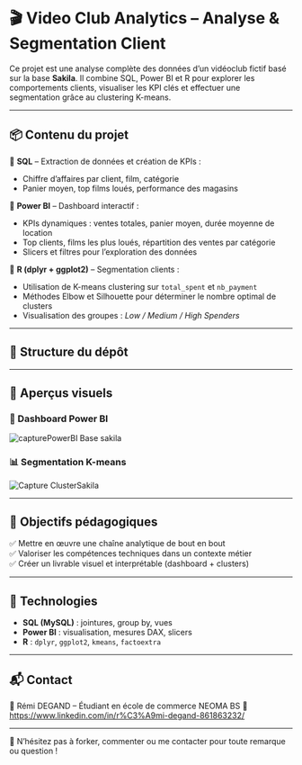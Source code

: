 # 🎬 Video Club Analytics – Analyse & Segmentation Client

Ce projet est une analyse complète des données d’un vidéoclub fictif basé sur la base **Sakila**. Il combine SQL, Power BI et R pour explorer les comportements clients, visualiser les KPI clés et effectuer une segmentation grâce au clustering K-means.

---

## 📦 Contenu du projet

🔹 **SQL** – Extraction de données et création de KPIs :
- Chiffre d’affaires par client, film, catégorie
- Panier moyen, top films loués, performance des magasins

🔹 **Power BI** – Dashboard interactif :
- KPIs dynamiques : ventes totales, panier moyen, durée moyenne de location
- Top clients, films les plus loués, répartition des ventes par catégorie
- Slicers et filtres pour l’exploration des données

🔹 **R (dplyr + ggplot2)** – Segmentation clients :
- Utilisation de K-means clustering sur `total_spent` et `nb_payment`
- Méthodes Elbow et Silhouette pour déterminer le nombre optimal de clusters
- Visualisation des groupes : *Low / Medium / High Spenders*

---

## 📁 Structure du dépôt


---

## 📸 Aperçus visuels

### 🎯 Dashboard Power BI

![capturePowerBI Base sakila](https://github.com/user-attachments/assets/df9ecbfb-5841-44aa-a437-552f829fd7f3)


### 📊 Segmentation K-means

![Capture ClusterSakila](https://github.com/user-attachments/assets/01f2b8d6-c1b3-4cfd-a1a6-2f5ad00f9d6b)

---

## 🚀 Objectifs pédagogiques

✅ Mettre en œuvre une chaîne analytique de bout en bout  
✅ Valoriser les compétences techniques dans un contexte métier  
✅ Créer un livrable visuel et interprétable (dashboard + clusters)

---

## 🔧 Technologies

- **SQL (MySQL)** : jointures, group by, vues
- **Power BI** : visualisation, mesures DAX, slicers
- **R** : `dplyr`, `ggplot2`, `kmeans`, `factoextra`

---

## 📬 Contact

📧 Rémi DEGAND – Étudiant en école de commerce NEOMA BS 
🔗 https://www.linkedin.com/in/r%C3%A9mi-degand-861863232/

---

📌 N’hésitez pas à forker, commenter ou me contacter pour toute remarque ou question !
